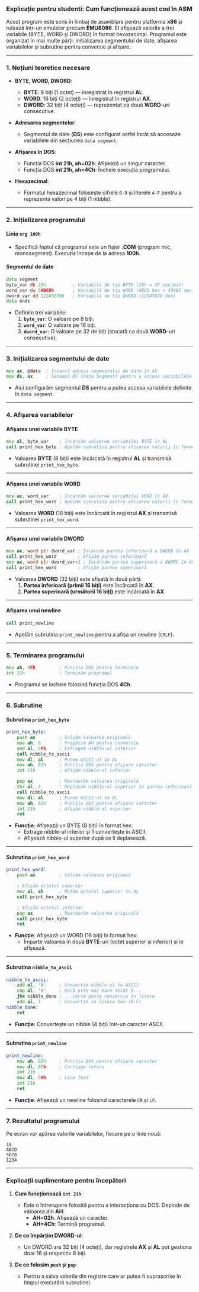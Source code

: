 ### **Explicație pentru studenti: Cum funcționează acest cod în ASM**

Acest program este scris în limbaj de asamblare pentru platforma **x86** și rulează într-un emulator precum **EMU8086**. El afișează valorile a trei variabile (BYTE, WORD și DWORD) în format hexazecimal. Programul este organizat în mai multe părți: inițializarea segmentului de date, afișarea variabilelor și subrutine pentru conversie și afișare.

---

### **1. Noțiuni teoretice necesare**

- **BYTE, WORD, DWORD**:
  - **BYTE**: 8 biți (1 octet) — înregistrat în registrul **AL**.
  - **WORD**: 16 biți (2 octeți) — înregistrat în registrul **AX**.
  - **DWORD**: 32 biți (4 octeți) — reprezentat ca două **WORD**-uri consecutive.

- **Adresarea segmentelor**:
  - Segmentul de date (**DS**) este configurat astfel încât să acceseze variabilele din secțiunea `data segment`.

- **Afișarea în DOS**:
  - Funcția DOS **int 21h, ah=02h**: Afișează un singur caracter.
  - Funcția DOS **int 21h, ah=4Ch**: Încheie execuția programului.

- **Hexazecimal**:
  - Formatul hexazecimal folosește cifrele `0-9` și literele `A-F` pentru a reprezenta valori pe 4 biți (1 nibble).

---

### **2. Inițializarea programului**

#### **Linia `org 100h`**
- Specifică faptul că programul este un fișier **.COM** (program mic, monosegment). Execuția începe de la adresa **100h**.

#### **Segmentul de date**
```asm
data segment
byte_var db 25h          ; Variabilă de tip BYTE (25h = 37 zecimal)
word_var dw 0ABCDh       ; Variabilă de tip WORD (ABCD hex = 43981 zecimal)
dword_var dd 12345678h   ; Variabilă de tip DWORD (12345678 hex)
data ends
```
- Definim trei variabile:
  1. **`byte_var`**: O valoare pe 8 biți.
  2. **`word_var`**: O valoare pe 16 biți.
  3. **`dword_var`**: O valoare pe 32 de biți (stocată ca două **WORD**-uri consecutive).

---

### **3. Inițializarea segmentului de date**

```asm
mov ax, @data  ; Încarcă adresa segmentului de date în AX
mov ds, ax     ; Setează DS (Data Segment) pentru a accesa variabilele
```
- Aici configurăm segmentul **DS** pentru a putea accesa variabilele definite în `data segment`.

---

### **4. Afișarea variabilelor**

#### **Afișarea unei variabile BYTE**
```asm
mov al, byte_var    ; Încărcăm valoarea variabilei BYTE în AL
call print_hex_byte ; Apelăm subrutina pentru afișarea valorii în format hex
```
- Valoarea **BYTE** (8 biți) este încărcată în registrul **AL** și transmisă subrutinei `print_hex_byte`.

---

#### **Afișarea unei variabile WORD**
```asm
mov ax, word_var    ; Încărcăm valoarea variabilei WORD în AX
call print_hex_word ; Apelăm subrutina pentru afișarea valorii în format hex
```
- Valoarea **WORD** (16 biți) este încărcată în registrul **AX** și transmisă subrutinei `print_hex_word`.

---

#### **Afișarea unei variabile DWORD**
```asm
mov ax, word ptr dword_var ; Încărcăm partea inferioară a DWORD în AX
call print_hex_word        ; Afișăm partea inferioară
mov ax, word ptr dword_var+2 ; Încărcăm partea superioară a DWORD în AX
call print_hex_word        ; Afișăm partea superioară
```
- Valoarea **DWORD** (32 biți) este afișată în două părți:
  1. **Partea inferioară (primii 16 biți)** este încărcată în **AX**.
  2. **Partea superioară (următorii 16 biți)** este încărcată în **AX**.

---

#### **Afișarea unui newline**
```asm
call print_newline
```
- Apelăm subrutina `print_newline` pentru a afișa un newline (`CRLF`).

---

### **5. Terminarea programului**
```asm
mov ah, 4Ch         ; Funcția DOS pentru terminare
int 21h             ; Terminăm programul
```
- Programul se încheie folosind funcția DOS **4Ch**.

---

### **6. Subrutine**

#### **Subrutina `print_hex_byte`**
```asm
print_hex_byte:
    push ax         ; Salvăm valoarea originală
    mov ah, 0       ; Pregătim AH pentru conversie
    and al, 0Fh     ; Extragem nibble-ul inferior
    call nibble_to_ascii
    mov dl, al      ; Punem ASCII-ul în DL
    mov ah, 02h     ; Funcția DOS pentru afișare caracter
    int 21h         ; Afișăm nibble-ul inferior

    pop ax          ; Restaurăm valoarea originală
    shr al, 4       ; Deplasăm nibble-ul superior în partea inferioară
    call nibble_to_ascii
    mov dl, al      ; Punem ASCII-ul în DL
    mov ah, 02h     ; Funcția DOS pentru afișare caracter
    int 21h         ; Afișăm nibble-ul superior
    ret
```
- **Funcție**: Afișează un BYTE (8 biți) în format hex:
  - Extrage nibble-ul inferior și îl convertește în ASCII.
  - Afișează nibble-ul superior după ce îl deplasează.

---

#### **Subrutina `print_hex_word`**
```asm
print_hex_word:
    push ax         ; Salvăm valoarea originală

    ; Afișăm octetul superior
    mov al, ah      ; Mutăm octetul superior în AL
    call print_hex_byte

    ; Afișăm octetul inferior
    pop ax          ; Restaurăm valoarea originală
    call print_hex_byte
    ret
```
- **Funcție**: Afișează un WORD (16 biți) în format hex:
  - Împarte valoarea în două **BYTE**-uri (octet superior și inferior) și le afișează.

---

#### **Subrutina `nibble_to_ascii`**
```asm
nibble_to_ascii:
    add al, '0'     ; Convertim nibble-ul în ASCII
    cmp al, '9'     ; Dacă este mai mare decât 9...
    jbe nibble_done ; ...sărim peste conversia în litere
    add al, 7       ; Convertim în litere hex (A-F)
nibble_done:
    ret
```
- **Funcție**: Convertește un nibble (4 biți) într-un caracter ASCII.

---

#### **Subrutina `print_newline`**
```asm
print_newline:
    mov ah, 02h     ; Funcția DOS pentru afișare caracter
    mov dl, 0Dh     ; Carriage return
    int 21h
    mov dl, 0Ah     ; Line feed
    int 21h
    ret
```
- **Funcție**: Afișează un newline folosind caracterele `CR` și `LF`.

---

### **7. Rezultatul programului**

Pe ecran vor apărea valorile variabilelor, fiecare pe o linie nouă:

```
19
ABCD
5678
1234
```

---

### **Explicații suplimentare pentru începători**
1. **Cum funcționează `int 21h`**:
   - Este o întrerupere folosită pentru a interacționa cu DOS. Depinde de valoarea din **AH**:
     - **AH=02h**: Afișează un caracter.
     - **AH=4Ch**: Termină programul.

2. **De ce împărțim DWORD-ul**:
   - Un DWORD are 32 biți (4 octeți), dar registrele **AX** și **AL** pot gestiona doar 16 și respectiv 8 biți.

3. **De ce folosim `push` și `pop`**:
   - Pentru a salva valorile din registre care ar putea fi suprascrise în timpul executării subrutinei.
